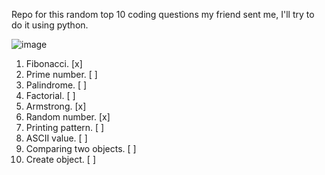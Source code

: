 Repo for this random top 10 coding questions my friend sent me, I'll try to do it using python.


![image](https://github.com/user-attachments/assets/5ecd5a3c-ba13-4b08-99b1-135601f9246b)

1. Fibonacci. [x]
2. Prime number. [ ]
3. Palindrome. [ ]
4. Factorial. [ ]
5. Armstrong. [x]
6. Random number. [x]
7. Printing pattern. [ ]
8. ASCII value. [ ]
9. Comparing two objects. [ ]
10. Create object. [ ]
